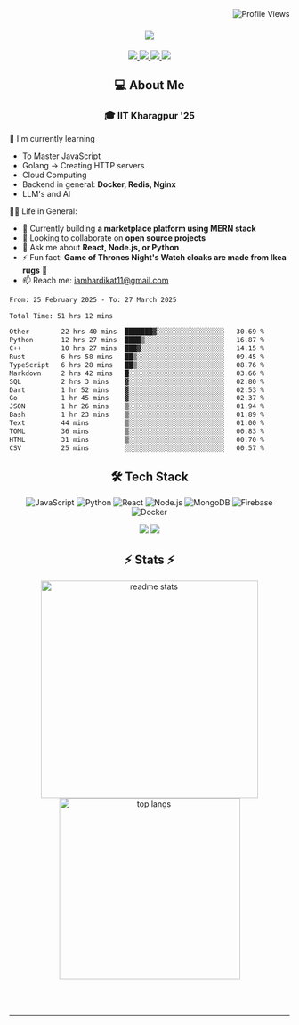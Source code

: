 <img align="right" src="https://komarev.com/ghpvc/?username=hs094&color=blue" alt="Profile Views" />

<h1 align="center">
  <img src="https://readme-typing-svg.herokuapp.com?font=Righteous&size=35&duration=4000&color=2AA889&center=true&vCenter=true&width=500&lines=Hi+There!+👋;I'm+Hardik+Soni+💻;" />
</h1>
<div align="center"> 
  <a href="mailto:iamhardikat11@gmail.com">
    <img src="https://img.shields.io/badge/Gmail-333333?style=for-the-badge&logo=gmail&logoColor=red" />
  </a>
  <a href="https://www.linkedin.com/in/hardik-soni-498271141/" target="_blank">
    <img src="https://img.shields.io/badge/LinkedIn-0077B5?style=for-the-badge&logo=linkedin&logoColor=white" target="_blank" />
  </a>
  <a href="https://hs094-portfolio.netlify.app/" target="_blank">
     <img src="https://img.shields.io/badge/Portfolio-FF5722?style=for-the-badge&logo=todoist&logoColor=white" target="_blank" /> 
  </a>
  <a href="https://www.instagram.com/hardik.s.094/" target="_blank"> 
    <img src="https://img.shields.io/badge/Instagram-E4405F?style=for-the-badge&logo=instagram&logoColor=white)" target="_blank" />
  </a>
</div>

<h2 align="center"> 💻 About Me</h2>
<h3 align="center">🎓 IIT Kharagpur '25</h3>

🌱 I'm currently learning
- To Master JavaScript
- Golang -> Creating HTTP servers
- Cloud Computing
- Backend in general: **Docker, Redis, Nginx**
- LLM's and AI

👍🏻 Life in General:
- 🔭 Currently building **a marketplace platform using MERN stack**
- 👯 Looking to collaborate on **open source projects**
- 💬 Ask me about **React, Node.js, or Python**
- ⚡ Fun fact: **Game of Thrones Night's Watch cloaks are made from Ikea rugs** 🧥
- 📫 Reach me: [iamhardikat11@gmail.com](mailto:iamhardikat11@gmail.com)

<!--START_SECTION:waka-->

```txt
From: 25 February 2025 - To: 27 March 2025

Total Time: 51 hrs 12 mins

Other        22 hrs 40 mins  ███████▓░░░░░░░░░░░░░░░░░   30.69 %
Python       12 hrs 27 mins  ████▒░░░░░░░░░░░░░░░░░░░░   16.87 %
C++          10 hrs 27 mins  ███▓░░░░░░░░░░░░░░░░░░░░░   14.15 %
Rust         6 hrs 58 mins   ██▒░░░░░░░░░░░░░░░░░░░░░░   09.45 %
TypeScript   6 hrs 28 mins   ██▒░░░░░░░░░░░░░░░░░░░░░░   08.76 %
Markdown     2 hrs 42 mins   █░░░░░░░░░░░░░░░░░░░░░░░░   03.66 %
SQL          2 hrs 3 mins    ▓░░░░░░░░░░░░░░░░░░░░░░░░   02.80 %
Dart         1 hr 52 mins    ▓░░░░░░░░░░░░░░░░░░░░░░░░   02.53 %
Go           1 hr 45 mins    ▓░░░░░░░░░░░░░░░░░░░░░░░░   02.37 %
JSON         1 hr 26 mins    ▒░░░░░░░░░░░░░░░░░░░░░░░░   01.94 %
Bash         1 hr 23 mins    ▒░░░░░░░░░░░░░░░░░░░░░░░░   01.89 %
Text         44 mins         ▒░░░░░░░░░░░░░░░░░░░░░░░░   01.00 %
TOML         36 mins         ▒░░░░░░░░░░░░░░░░░░░░░░░░   00.83 %
HTML         31 mins         ▒░░░░░░░░░░░░░░░░░░░░░░░░   00.70 %
CSV          25 mins         ░░░░░░░░░░░░░░░░░░░░░░░░░   00.57 %
```

<!--END_SECTION:waka-->

<h2 align="center">🛠 Tech Stack</h2> 

<div align="center">
  
  ![JavaScript](https://img.shields.io/badge/-JavaScript-F7DF1E?style=flat-square&logo=javascript&logoColor=black)
  ![Python](https://img.shields.io/badge/-Python-3776AB?style=flat-square&logo=python&logoColor=white)
  ![React](https://img.shields.io/badge/-React-61DAFB?style=flat-square&logo=react&logoColor=black)
  ![Node.js](https://img.shields.io/badge/-Node.js-339933?style=flat-square&logo=node.js&logoColor=white)
  ![MongoDB](https://img.shields.io/badge/-MongoDB-47A248?style=flat-square&logo=mongodb&logoColor=white)
  ![Firebase](https://img.shields.io/badge/-Firebase-FFCA28?style=flat-square&logo=firebase&logoColor=black)
  ![Docker](https://img.shields.io/badge/-Docker-2496ED?style=flat-square&logo=docker&logoColor=white)
  
  <img src="https://skillicons.dev/icons?i=react,bootstrap,mui,html,css,vscode,github,figma,tailwind,git,r" />
  <img src="https://skillicons.dev/icons?i=nodejs,python,javascript,typescript,express,firebase,mongodb,c,java,nextjs,mysql,flask" /><br>
</div>

<h2 align="center">⚡ Stats ⚡</h2>

<div align="center">
  <img width=390 src="https://github-readme-stats-salesp07.vercel.app/api?username=hs094&count_private=true&show_icons=true&theme=react&rank_icon=github&border_radius=10" alt="readme stats" />
  <br/>
  <img width=325 align="center" src="https://github-readme-stats-salesp07.vercel.app/api/top-langs/?username=hs094&hide=HTML&langs_count=8&layout=compact&theme=react&border_radius=10&size_weight=0.5&count_weight=0.5&exclude_repo=github-readme-stats" alt="top langs" />
</div>
<br>
<br/><br/>
<hr/>
<br/>
